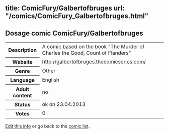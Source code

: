 title: ComicFury/Galbertofbruges
url: "/comics/ComicFury_Galbertofbruges.html"
---
Dosage comic ComicFury/Galbertofbruges
-----------------------------------------

<p id="msg"></p>
<script type="text/javascript">
if (window.location.search === '?edit_info_mail=sent_ok') {
  var elem = document.getElementById("msg");
  elem.innerHTML = 'Edited information sucessfully sent.';
  elem.className = 'ok';
}
</script>
<table class="comicinfo">
<tr>
<th>Description</th><td>A comic based on the book &quot;The Murder of Charles the Good, Count of Flanders&quot;</td>
</tr>
<tr>
<th>Website</th><td><a href="http://galbertofbruges.thecomicseries.com/">http://galbertofbruges.thecomicseries.com/</a></td>
</tr>
<tr>
<th>Genre</th><td>Other</td>
</tr>
<tr>
<th>Language</th><td>English</td>
</tr>
<tr>
<th>Adult content</th><td>no</td>
</tr>
<tr>
<th>Status</th><td>ok on 23.04.2013</td>
</tr>
<tr>
<th>Votes</th><td>0</td>
</tr>
</table>

[Edit this info](ComicFury_Galbertofbruges_edit.html) or go back to the [comic list](../comic-index.html).

